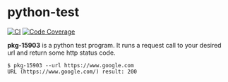 # python-test

[![CI](https://github.com/tagdots-dev/python-test/actions/workflows/ci.yaml/badge.svg?logo=github&labelColor=222222)](https://github.com/tagdots-dev/python-test/actions/workflows/ci.yaml) [![Code Coverage](https://img.shields.io/endpoint?url=https://raw.githubusercontent.com/tagdots-dev/python-test/refs/heads/badge/coverage.json)](https://github.com/tagdots-dev/python-test/actions/workflows/cron-coverage.yaml)

**pkg-15903** is a python test program. It runs a request call to your desired url and return some http status code.

```
$ pkg-15903 --url https://www.google.com
URL (https://www.google.com/) result: 200
```
